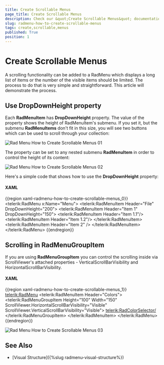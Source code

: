 ```yaml
---
title: Create Scrollable Menus
page_title: Create Scrollable Menus
description: Check our &quot;Create Scrollable Menus&quot; documentation article for the RadMenu {{ site.framework_name }} control.
slug: radmenu-how-to-create-scrollable-menus
tags: create,scrollable,menus
published: True
position: 1
---
```


# Create Scrollable Menus

A scrolling functionality can be added to a RadMenu which displays a long list of items or the number of the visible items should be limited. The process to do that is very simple and straightforward. This article will demonstrate the process.      

## Use DropDownHeight property      

Each __RadMenuItem__ has __DropDownHeight__ property. The value of the property shows the height of RadMenuItem's submenu. If you set it, but the submenu __RadMenuItems__ don't fit in this size, you will see two buttons which can be used to scroll through your collection:

![Rad Menu How to Create Scrollable Menus 01](images/RadMenu_How_to_Create_Scrollable_Menus_01.jpg)

The property can be set to any nested submenu __RadMenuItem__ in order to control the height of its content:

![Rad Menu How to Create Scrollable Menus 02](images/RadMenu_How_to_Create_Scrollable_Menus_02.jpg)

Here's a simple code that shows how to use the __DropDownHeight__ property:

#### __XAML__

{{region xaml-radmenu-how-to-create-scrollable-menus_0}}
	<telerik:RadMenu x:Name="Menu">
	    <telerik:RadMenuItem Header="File" DropDownHeight="200">
	        <telerik:RadMenuItem Header="Item 1" DropDownHeight="150">
	            <telerik:RadMenuItem Header="Item 1.1"/>
	            <telerik:RadMenuItem Header="Item 1.2"/>
	            <!--Define all items -->
	        </telerik:RadMenuItem>
	        <telerik:RadMenuItem Header="Item 2" />
	        <!--Define all items -->
	    </telerik:RadMenuItem>
	</telerik:RadMenu>
{{endregion}}

## Scrolling in RadMenuGroupItem      

If you are using __RadMenuGroupItem__ you can control the scrolling inside via ScrollViewer's attached properties - VerticalScrollBarVisibility and HorizontalScrollBarVisibility.

#### __XAML__

{{region xaml-radmenu-how-to-create-scrollable-menus_1}}
	<telerik:RadMenu>
	    <telerik:RadMenuItem Header="Colors">
	        <telerik:RadMenuGroupItem Height="100" Width="150" ScrollViewer.HorizontalScrollBarVisibility="Visible" ScrollViewer.VerticalScrollBarVisibility="Visible">
	            <telerik:RadColorSelector/>
	        </telerik:RadMenuGroupItem>
	    </telerik:RadMenuItem>
	</telerik:RadMenu>
{{endregion}}

![Rad Menu How to Create Scrollable Menus 03](images/RadMenu_How_to_Create_Scrollable_Menus_03.jpg)

## See Also

 * [Visual Structure]({%slug radmenu-visual-structure%})